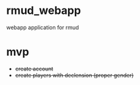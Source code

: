 rmud_webapp
===========

webapp application for rmud

mvp
===========

* ~~create account~~
* ~~create players with declension (proper gender)~~
